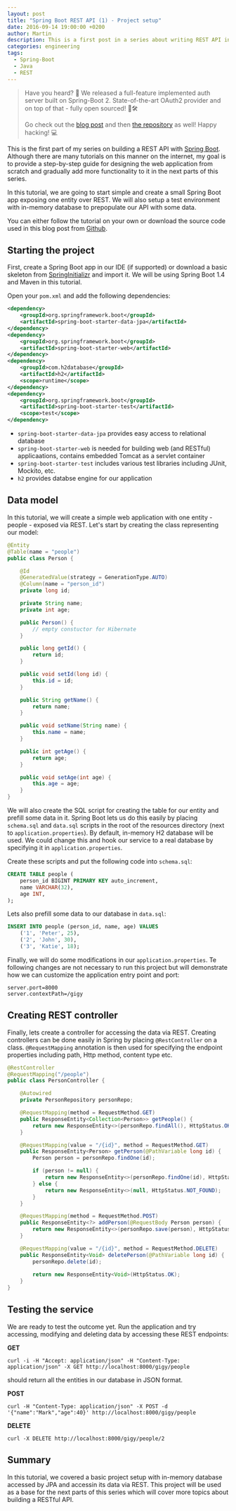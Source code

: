 ```yaml
---
layout: post
title: "Spring Boot REST API (1) - Project setup"
date: 2016-09-14 19:00:00 +0200
author: Martin
description: This is a first post in a series about writing REST API in Spring. This post focuses on the very first project setup.
categories: engineering
tags:
  - Spring-Boot
  - Java
  - REST
---
```


> Have you heard? 📣 We released a full-feature implemented auth server built on Spring-Boot 2.
> State-of-the-art OAuth2 provider and on top of that - fully open sourced! 🎉🛠
>
> Go check out the [blog post](https://gigsterous.github.io/engineering/2018/06/29/auth-server-example.html) and then [the repository](https://github.com/gigsterous/auth-server) as well!
> Happy hacking! 💻

This is the first part of my series on building a REST API with [Spring Boot](http://projects.spring.io/spring-boot/). Although there are many tutorials on this manner on the internet, my goal is to provide a step-by-step guide for designing the web application from scratch and gradually add more functionality to it in the next parts of this series.

In this tutorial, we are going to start simple and create a small Spring Boot app exposing one entity over REST. We will also setup a test environment with in-memory database to prepopulate our API with some data.

You can either follow the tutorial on your own or download the source code used in this blog post from [Github](https://github.com/gigsterous/gigy-example/releases/tag/v1).

## Starting the project
First, create a Spring Boot app in our IDE (if supported) or download a basic skeleton from [SpringInitializr](https://start.spring.io/) and import it. We will be using Spring Boot 1.4 and Maven in this tutorial.

Open your `pom.xml` and add the following dependencies:

```xml
<dependency>
	<groupId>org.springframework.boot</groupId>
	<artifactId>spring-boot-starter-data-jpa</artifactId>
</dependency>
<dependency>
	<groupId>org.springframework.boot</groupId>
	<artifactId>spring-boot-starter-web</artifactId>
</dependency>
<dependency>
	<groupId>com.h2database</groupId>
	<artifactId>h2</artifactId>
	<scope>runtime</scope>
</dependency>
<dependency>
	<groupId>org.springframework.boot</groupId>
	<artifactId>spring-boot-starter-test</artifactId>
	<scope>test</scope>
</dependency>
```
- `spring-boot-starter-data-jpa` provides easy access to relational database 
- `spring-boot-starter-web` is needed for building web (and RESTful) applicaations, contains embedded Tomcat as a servlet container
- `spring-boot-starter-test` includes various test libraries including JUnit, Mockito, etc.
- `h2` provides databse engine for our application

## Data model
In this tutorial, we will create a simple web application with one entity - people - exposed via REST. Let's start by creating the class representing our model:

```java
@Entity
@Table(name = "people")
public class Person {

	@Id
	@GeneratedValue(strategy = GenerationType.AUTO)
	@Column(name = "person_id")
	private long id;

	private String name;
	private int age;

	public Person() {
		// empty constuctor for Hibernate
	}

	public long getId() {
		return id;
	}

	public void setId(long id) {
		this.id = id;
	}

	public String getName() {
		return name;
	}

	public void setName(String name) {
		this.name = name;
	}

	public int getAge() {
		return age;
	}

	public void setAge(int age) {
		this.age = age;
	}
}
```

We will also create the SQL script for creating the table for our entity and prefill some data in it. Spring Boot lets us do this easily by placing `schema.sql` and `data.sql` scripts in the root of the resources directory (next to `application.properties`). By default, in-memory H2 database will be used. We could change this and hook our service to a real database by specifying it in `application.properties`.

Create these scripts and put the following code into `schema.sql`:

```sql
CREATE TABLE people (
    person_id BIGINT PRIMARY KEY auto_increment,
    name VARCHAR(32),
    age INT,
);
```

Lets also prefill some data to our database in `data.sql`:

```sql
INSERT INTO people (person_id, name, age) VALUES 
	('1', 'Peter', 25),
	('2', 'John', 30),
	('3', 'Katie', 18);
```

Finally, we will do some modifications in our `application.properties`. Te following changes are not necessary to run this project but will demonstrate how we can customize the application entry point and port:

```
server.port=8000
server.contextPath=/gigy
```

## Creating REST controller
Finally, lets create a controller for accessing the data via REST. Creating controllers can be done easily in Spring by placing `@RestController` on a class. `@RequestMapping` annotation is then used for specifying the endpoint properties including path, Http method, content type etc.

```java
@RestController
@RequestMapping("/people")
public class PersonController {

	@Autowired
	private PersonRepository personRepo;

	@RequestMapping(method = RequestMethod.GET)
	public ResponseEntity<Collection<Person>> getPeople() {
		return new ResponseEntity<>(personRepo.findAll(), HttpStatus.OK);
	}

	@RequestMapping(value = "/{id}", method = RequestMethod.GET)
	public ResponseEntity<Person> getPerson(@PathVariable long id) {
		Person person = personRepo.findOne(id);

		if (person != null) {
			return new ResponseEntity<>(personRepo.findOne(id), HttpStatus.OK);
		} else {
			return new ResponseEntity<>(null, HttpStatus.NOT_FOUND);
		}
	}

	@RequestMapping(method = RequestMethod.POST)
	public ResponseEntity<?> addPerson(@RequestBody Person person) {
		return new ResponseEntity<>(personRepo.save(person), HttpStatus.CREATED);
	}

	@RequestMapping(value = "/{id}", method = RequestMethod.DELETE)
	public ResponseEntity<Void> deletePerson(@PathVariable long id) {
		personRepo.delete(id);
		
		return new ResponseEntity<Void>(HttpStatus.OK);
	}
}
```

## Testing the service
We are ready to test the outcome yet. Run the application and try accessing, modifying and deleting data by accessing these REST endpoints:

**GET**
```
curl -i -H "Accept: application/json" -H "Content-Type: application/json" -X GET http://localhost:8000/gigy/people
```
should return all the entities in our database in JSON format.

**POST**
```
curl -H "Content-Type: application/json" -X POST -d '{"name":"Mark","age":40}' http://localhost:8000/gigy/people
```

**DELETE**
```
curl -X DELETE http://localhost:8000/gigy/people/2
```

## Summary
In this tutorial, we covered a basic project setup with in-memory database accessed by JPA and accessin its data via REST. This project will be used as a base for the next parts of this series which will cover more topics about building a RESTful API.
